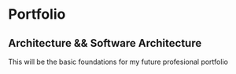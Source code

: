 # Portfolio

## Architecture && Software Architecture

This will be the basic foundations for my future profesional portfolio
